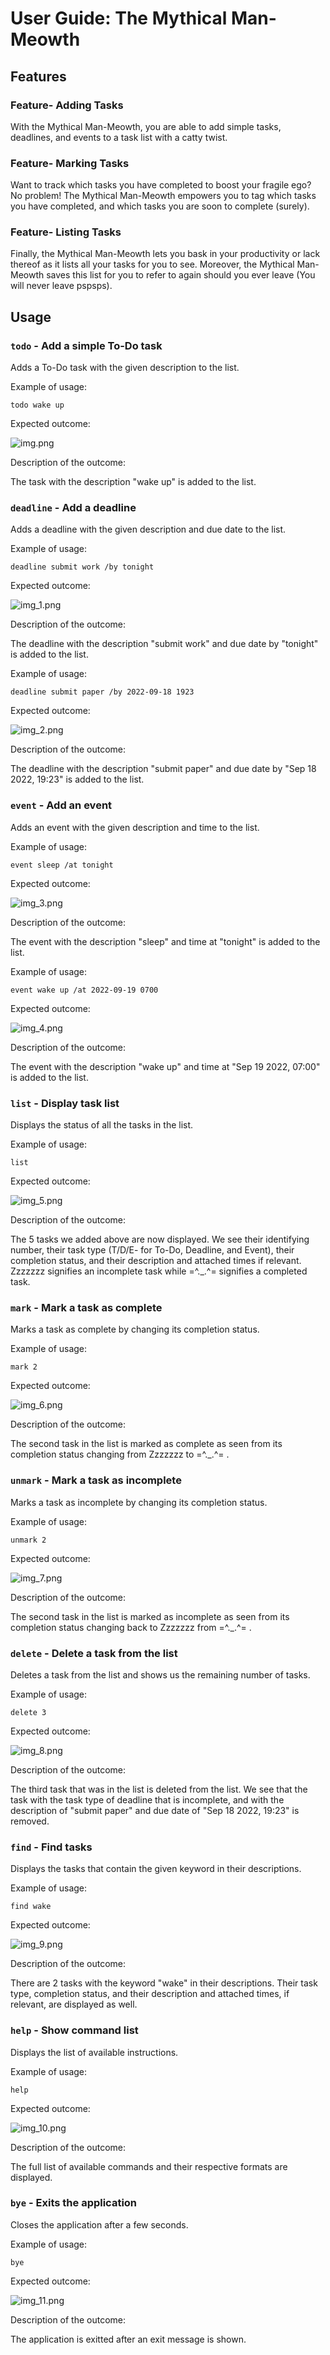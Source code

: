 # User Guide: The Mythical Man-Meowth

## Features 

### Feature- Adding Tasks

With the Mythical Man-Meowth, you are able to 
add simple tasks, deadlines, and events to a 
task list with a catty twist.

### Feature- Marking Tasks

Want to track which tasks you have completed to boost
your fragile ego? No problem! The Mythical Man-Meowth
empowers you to tag which tasks you have completed, and 
which tasks you are soon to complete (surely).

### Feature- Listing Tasks

Finally, the Mythical Man-Meowth lets you bask in your
productivity or lack thereof as it lists all your tasks
for you to see. Moreover, the Mythical Man-Meowth saves
this list for you to refer to again should you ever leave
(You will never leave pspsps).

## Usage

### `todo` - Add a simple To-Do task

Adds a To-Do task with the given description to the list.

Example of usage: 

`todo wake up`

Expected outcome:

![img.png](img.png)

Description of the outcome:

The task with the description "wake up" is added to the list.


### `deadline` - Add a deadline

Adds a deadline with the given description 
and due date to the list.

Example of usage:

`deadline submit work /by tonight`

Expected outcome:

![img_1.png](img_1.png)

Description of the outcome:

The deadline with the description "submit work" 
and due date by "tonight" is added to the list.

Example of usage:

`deadline submit paper /by 2022-09-18 1923`

Expected outcome:

![img_2.png](img_2.png)

Description of the outcome:

The deadline with the description "submit paper" 
and due date by "Sep 18 2022, 19:23" is added to the list.

### `event` - Add an event

Adds an event with the given description and time to the list.

Example of usage:

`event sleep /at tonight`

Expected outcome:

![img_3.png](img_3.png)

Description of the outcome:

The event with the description "sleep" 
and time at "tonight" is added to the list.

Example of usage:

`event wake up /at 2022-09-19 0700`

Expected outcome:

![img_4.png](img_4.png)

Description of the outcome:

The event with the description "wake up" 
and time at "Sep 19 2022, 07:00" is added to the list.


### `list` - Display task list

Displays the status of all the tasks in the list.

Example of usage:

`list`

Expected outcome:

![img_5.png](img_5.png)

Description of the outcome:

The 5 tasks we added above are now displayed. We see their
identifying number, their task type (T/D/E- for To-Do, Deadline, and Event),
their completion status, and their description and attached times if relevant.
Zzzzzzz signifies an incomplete task while =^._.^= signifies a completed task.


### `mark` - Mark a task as complete

Marks a task as complete by changing its completion status.

Example of usage:

`mark 2`

Expected outcome:

![img_6.png](img_6.png)

Description of the outcome:

The second task in the list is marked as complete as seen from 
its completion status changing from Zzzzzzz to =^._.^= .

### `unmark` - Mark a task as incomplete

Marks a task as incomplete by changing its completion status.

Example of usage:

`unmark 2`

Expected outcome:

![img_7.png](img_7.png)

Description of the outcome:

The second task in the list is marked as incomplete as seen from
its completion status changing back to Zzzzzzz from =^._.^= .

### `delete` - Delete a task from the list

Deletes a task from the list and shows us the remaining number of tasks.

Example of usage:

`delete 3`

Expected outcome:

![img_8.png](img_8.png)

Description of the outcome:

The third task that was in the list is deleted from the list.
We see that the task with the task type of deadline that is incomplete, and
with the description of "submit paper" and due date of "Sep 18 2022, 19:23" 
is removed.

### `find` - Find tasks

Displays the tasks that contain the given keyword in their descriptions.

Example of usage:

`find wake`

Expected outcome:

![img_9.png](img_9.png)

Description of the outcome:

There are 2 tasks with the keyword "wake" in their descriptions.
Their task type, completion status, and their description and attached times,
if relevant, are displayed as well.

### `help` - Show command list

Displays the list of available instructions.

Example of usage:

`help`

Expected outcome:

![img_10.png](img_10.png)

Description of the outcome:

The full list of available commands and their respective formats are
displayed.

### `bye` - Exits the application

Closes the application after a few seconds.

Example of usage:

`bye`

Expected outcome:

![img_11.png](img_11.png)

Description of the outcome:

The application is exitted after an exit message is shown.
